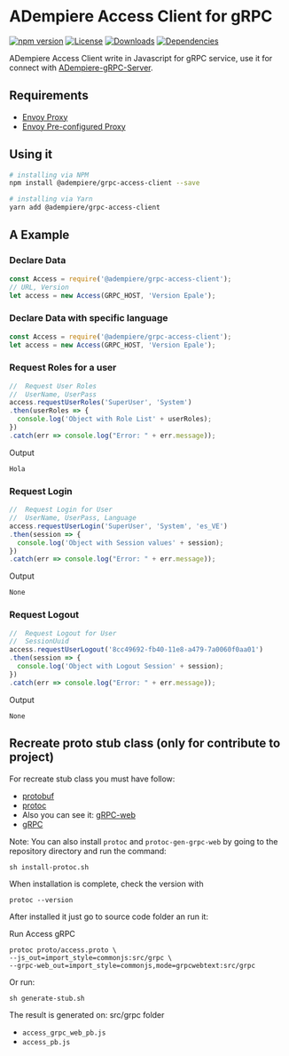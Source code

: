 # ADempiere Access Client for gRPC
[![npm version](https://img.shields.io/npm/v/@adempiere/grpc-access-client.svg)](https://www.npmjs.com/package/@adempiere/grpc-access-client)
[![License](https://img.shields.io/npm/l/@adempiere/grpc-access-client.svg)](https://github.com/erpcya/adempiere-access-client/blob/master/LICENSE)
[![Downloads](https://img.shields.io/npm/dm/@adempiere/grpc-access-client.svg)](https://www.npmjs.com/package/@adempiere/grpc-access-client)
[![Dependencies](https://img.shields.io/librariesio/github/erpcya/grpc-access-client.svg)](https://www.npmjs.com/package/@adempiere/grpc-access-client)

ADempiere Access Client write in Javascript for gRPC service, use it for connect with
[ADempiere-gRPC-Server](https://github.com/erpcya/adempiere-gRPC-Server).

## Requirements
- [Envoy Proxy](https://www.envoyproxy.io/)
- [Envoy Pre-configured Proxy](https://github.com/erpcya/gRPC-Envoy-Proxy)

## Using it

``` bash
# installing via NPM
npm install @adempiere/grpc-access-client --save
```
``` bash
# installing via Yarn
yarn add @adempiere/grpc-access-client
```

## A Example
### Declare Data
```javascript
const Access = require('@adempiere/grpc-access-client');
// URL, Version
let access = new Access(GRPC_HOST, 'Version Epale');
```
### Declare Data with specific language
```javascript
const Access = require('@adempiere/grpc-access-client');
let access = new Access(GRPC_HOST, 'Version Epale');
```

### Request Roles for a user
```javascript
//  Request User Roles
//  UserName, UserPass
access.requestUserRoles('SuperUser', 'System')
.then(userRoles => {
  console.log('Object with Role List' + userRoles);
})
.catch(err => console.log("Error: " + err.message));
```

Output
```
Hola
```

### Request Login
```javascript
//  Request Login for User
//  UserName, UserPass, Language
access.requestUserLogin('SuperUser', 'System', 'es_VE')
.then(session => {
  console.log('Object with Session values' + session);
})
.catch(err => console.log("Error: " + err.message));
```

Output
```
None
```

### Request Logout
```javascript
//  Request Logout for User
//  SessionUuid
access.requestUserLogout('8cc49692-fb40-11e8-a479-7a0060f0aa01')
.then(session => {
  console.log('Object with Logout Session' + session);
})
.catch(err => console.log("Error: " + err.message));
```

Output
```
None
```

## Recreate proto stub class (only for contribute to project)
For recreate stub class you must have follow:
- [protobuf](https://github.com/protocolbuffers/protobuf/releases)
- [protoc](https://github.com/grpc/grpc-web/releases)
- Also you can see it: [gRPC-web](https://github.com/grpc/grpc-web)
- [gRPC](https://grpc.io/docs/tutorials/basic/web.html)

Note: You can also install `protoc` and `protoc-gen-grpc-web` by going to the repository directory and run the command:
```Shell
sh install-protoc.sh
```

When installation is complete, check the version with
```Shell
protoc --version
```

After installed it just go to source code folder an run it:

Run Access gRPC
```
protoc proto/access.proto \
--js_out=import_style=commonjs:src/grpc \
--grpc-web_out=import_style=commonjs,mode=grpcwebtext:src/grpc
```

Or run:
```Shell
sh generate-stub.sh
```

The result is generated on: src/grpc folder
- `access_grpc_web_pb.js`
- `access_pb.js`

